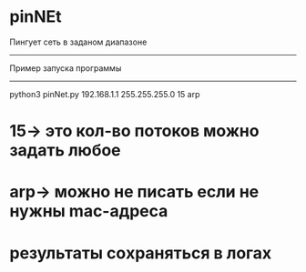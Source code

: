 # pinNEt
Пингует сеть в заданом диапазоне
***
Пример запуска программы
***
python3 pinNet.py 192.168.1.1 255.255.255.0 15 arp
# 15-> это кол-во потоков можно задать любое
# arp-> можно не писать если не нужны mac-адреса
# результаты соxраняться в логах
